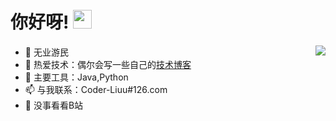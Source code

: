 # 你好呀! <img src="https://raw.githubusercontent.com/MartinHeinz/MartinHeinz/master/wave.gif" width="30px">

<a href="https://github.com/anuraghazra/github-readme-stats">
  <img align="right" src="https://github-readme-stats.vercel.app/api?username=Coder-Liuu" />
</a>

- :balloon: 无业游民
- :seedling: 热爱技术：偶尔会写一些自己的[技术博客](https://coder-liuu.github.io)
- :red_car: 主要工具：Java,Python
- :mailbox: 与我联系：Coder-Liuu#126.com
- :watermelon: 没事看看B站

